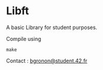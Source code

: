 Libft
=====

A basic Library for student purposes.



Compile using

    make

Contact : bgronon@student.42.fr
